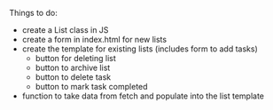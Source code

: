 Things to do:

- create a List class in JS
- create a form in index.html for new lists
- create the template for existing lists (includes form to add tasks)
  - button for deleting list
  - button to archive list
  - button to delete task
  - button to mark task completed
- function to take data from fetch and populate into the list template


